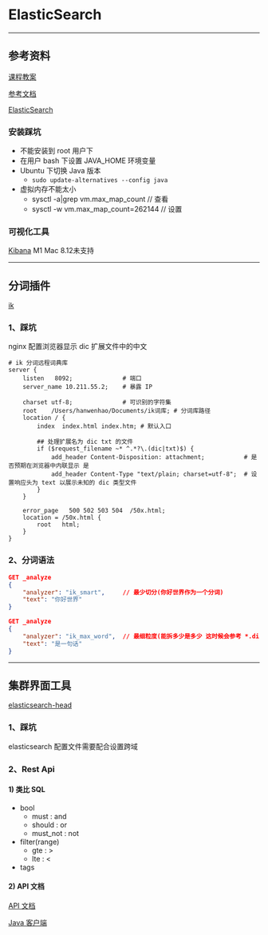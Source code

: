 # ElasticSearch

--------------

## 参考资料
[课程教案](/ElasticSearch/ELK课程教案.pdf)

[参考文档](https://www.kuangstudy.com/bbs/1354069127022583809)

[ElasticSearch](https://www.elastic.co/cn/downloads/elasticsearch)

###  安装踩坑

+ 不能安装到 root 用户下
+ 在用户 bash 下设置 JAVA_HOME 环境变量
+ Ubuntu 下切换 Java 版本
    + `sudo update-alternatives --config java`
+ 虚拟内存不能太小
    + sysctl -a|grep vm.max_map_count   // 查看
    + sysctl -w vm.max_map_count=262144 // 设置

### 可视化工具
[Kibana](https://www.elastic.co/cn/downloads/kibana)
M1 Mac 8.12未支持

---
## 分词插件
[ik](https://github.com/medcl/elasticsearch-analysis-ik)

### 1、踩坑

nginx 配置浏览器显示 dic 扩展文件中的中文

```nginx
# ik 分词远程词典库
server {
    listen   8092;              # 端口
    server_name 10.211.55.2;    # 暴露 IP

    charset utf-8;              # 可识别的字符集
    root    /Users/hanwenhao/Documents/ik词库; # 分词库路径
    location / {
        index  index.html index.htm; # 默认入口

        ## 处理扩展名为 dic txt 的文件
        if ($request_filename ~* ^.*?\.(dic|txt)$) {
            add_header Content-Disposition: attachment;           # 是否预期在浏览器中内联显示 是
            add_header Content-Type "text/plain; charset=utf-8";  # 设置响应头为 text 以展示未知的 dic 类型文件
        }
    }

    error_page   500 502 503 504  /50x.html;
    location = /50x.html {
        root   html;
    }
}
```

### 2、分词语法
```json
GET _analyze
{
    "analyzer": "ik_smart",     // 最少切分(你好世界作为一个分词)
    "text": "你好世界"
}

GET _analyze
{
    "analyzer": "ik_max_word",  // 最细粒度(能拆多少是多少 这时候会参考 *.dic 分词文件)
    "text": "是一句话"
}
```

---
## 集群界面工具
[elasticsearch-head](https://github.com/mobz/elasticsearch-head)

### 1、踩坑
elasticsearch 配置文件需要配合设置跨域

### 2、Rest Api

#### 1) 类比 SQL
+ bool
    + must     : and
    + should   : or
    + must_not : not
+ filter(range)
    + gte      : >
    + lte      : <
+ tags

#### 2) API 文档

[API 文档](https://www.knowledgedict.com/tutorial/elasticsearch-api.html)

[Java 客户端](https://www.elastic.co/guide/en/elasticsearch/client/java-api-client/current/connecting.html)

